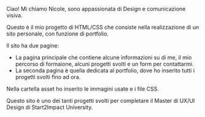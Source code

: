 Ciao! Mi chiamo Nicole, sono appassionata di Design e comunicazione visiva.

Questo è il mio progetto di HTML/CSS che consiste nella realizzazione di un sito personale, con funzione di portfolio.

Il sito ha due pagine:
- La pagina principale che contiene alcune informazioni su di me, il mio percorso di formaione, alcuni progetti svolti e un form per contattarmi.
- La seconda pagina è quella dedicata al portfolio, dove ho inserito tutti i progetti svolti fino ad ora.

Nella cartella asset ho inserito le immagini usate e i file CSS.

Questo sito è uno dei tanti progetti svolti per completare il Master di UX/UI Design di Start2Impact University.


